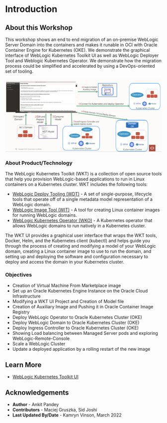 # Introduction

## About this Workshop

This workshop shows an end to end migration of an on-premise WebLogic Server Domain into the containers and makes it runable in OCI with Oracle Container Engine for Kubernetes (OKE). We demonstrate the graphical interface of WebLogic Kubernetes Toolkit UI as well as WebLogic Deployer Tool and Weblogic Kubernetes Operator. We demonstrate how the migration process could be simplified and accelerated by using a DevOps-oriented set of tooling.

![Lab flow](images/labflow.png)

### About Product/Technology

The WebLogic Kubernetes Toolkit (WKT) is a collection of open source tools that help you provision WebLogic-based applications to run in Linux containers on a Kubernetes cluster. WKT includes the following tools:<br>

* [WebLogic Deploy Tooling (WDT)](https://github.com/oracle/weblogic-deploy-tooling) - A set of single-purpose, lifecycle tools that operate off of a single metadata model representation of a WebLogic domain.
* [WebLogic Image Tool (WIT)](https://github.com/oracle/weblogic-image-tool) - A tool for creating Linux container images for running WebLogic domains.
* [WebLogic Kubernetes Operator (WKO)](https://github.com/oracle/weblogic-kubernetes-operator) - A Kubernetes operator that allows WebLogic domains to run natively in a Kubernetes cluster.

The WKT UI provides a graphical user interface that wraps the WKT tools, Docker, Helm, and the Kubernetes client (kubectl) and helps guide you through the process of creating and modifying a model of your WebLogic domain, creating a Linux container image to use to run the domain, and setting up and deploying the software and configuration necessary to deploy and access the domain in your Kubernetes cluster.


### Objectives

* Creation of Virtual Machine From Marketplace image
* Set up an Oracle Kubernetes Engine Instance on the Oracle Cloud Infrastructure
* Modifying a WKT UI Project and Creation of Model file
* Creation of Auxiliary Image and Pushing it in Oracle Container Image Registry
* Deploy WebLogic Operator to Oracle Kubernetes Cluster (OKE)
* Deploy WebLogic Domain to Oracle Kubernetes Cluster (OKE)
* Deploy Ingress Controller to Oracle Kubernetes Cluster (OKE)
* Showing Load balancing between Managed Server pods and exploring WebLogic-Remote-Console
* Scale a WebLogic Cluster
* Update a deployed application by a rolling restart of the new image

           

## Learn More

* [WebLogic Kubernetes Toolkit UI](https://oracle.github.io/weblogic-toolkit-ui/)

## Acknowledgements

* **Author** -  Ankit Pandey
* **Contributors** - Maciej Gruszka, Sid Joshi
* **Last Updated By/Date** - Kamryn Vinson, March 2022